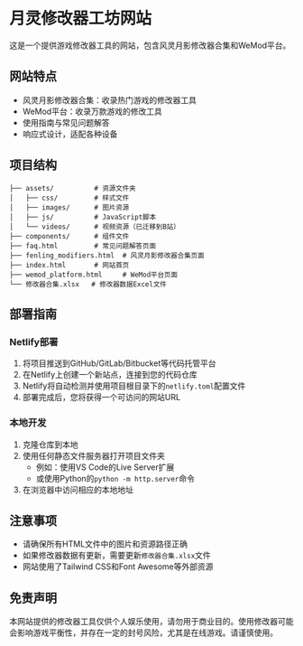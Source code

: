 # 月灵修改器工坊网站

这是一个提供游戏修改器工具的网站，包含风灵月影修改器合集和WeMod平台。

## 网站特点

- 风灵月影修改器合集：收录热门游戏的修改器工具
- WeMod平台：收录万款游戏的修改工具
- 使用指南与常见问题解答
- 响应式设计，适配各种设备

## 项目结构

```
├── assets/          # 资源文件夹
│   ├── css/         # 样式文件
│   ├── images/      # 图片资源
│   ├── js/          # JavaScript脚本
│   └── videos/      # 视频资源（已迁移到B站）
├── components/      # 组件文件
├── faq.html         # 常见问题解答页面
├── fenling_modifiers.html  # 风灵月影修改器合集页面
├── index.html       # 网站首页
├── wemod_platform.html     # WeMod平台页面
└── 修改器合集.xlsx   # 修改器数据Excel文件
```

## 部署指南

### Netlify部署

1. 将项目推送到GitHub/GitLab/Bitbucket等代码托管平台
2. 在Netlify上创建一个新站点，连接到您的代码仓库
3. Netlify将自动检测并使用项目根目录下的`netlify.toml`配置文件
4. 部署完成后，您将获得一个可访问的网站URL

### 本地开发

1. 克隆仓库到本地
2. 使用任何静态文件服务器打开项目文件夹
   - 例如：使用VS Code的Live Server扩展
   - 或使用Python的`python -m http.server`命令
3. 在浏览器中访问相应的本地地址

## 注意事项

- 请确保所有HTML文件中的图片和资源路径正确
- 如果修改器数据有更新，需要更新`修改器合集.xlsx`文件
- 网站使用了Tailwind CSS和Font Awesome等外部资源

## 免责声明

本网站提供的修改器工具仅供个人娱乐使用，请勿用于商业目的。使用修改器可能会影响游戏平衡性，并存在一定的封号风险，尤其是在线游戏。请谨慎使用。